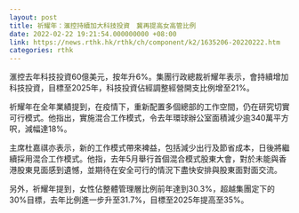 ```yaml
---
layout: post
title: 祈耀年：滙控持續加大科技投資　冀再提高女高管比例
date: 2022-02-22 19:21:54.000000000 +08:00
link: https://news.rthk.hk/rthk/ch/component/k2/1635206-20220222.htm
categories: rthk
---
```


滙控去年科技投資60億美元，按年升6%。集團行政總裁祈耀年表示，會持續增加科技投資，目標至2025年，科技投資佔經調整經營開支比例增至21%。

祈耀年在全年業績提到，在疫情下，重新配置多個總部的工作空間，仍在研究切實可行模式。他指出，實施混合工作模式，令去年環球辦公室面積減少逾340萬平方呎，減幅達18%。

主席杜嘉祺亦表示，新的工作模式帶來裨益，包括減少出行及節省成本，日後將繼續採用混合工作模式。他指，去年5月舉行首個混合模式股東大會，對於未能與香港股東見面感到遺憾，並期待在安全可行的情況下盡快安排與股東面對面交流。

另外，祈耀年提到，女性佔整體管理層比例前年達到30.3%，超越集團定下的30%目標，去年比例進一步升至31.7%，目標至2025年提高至35%。
